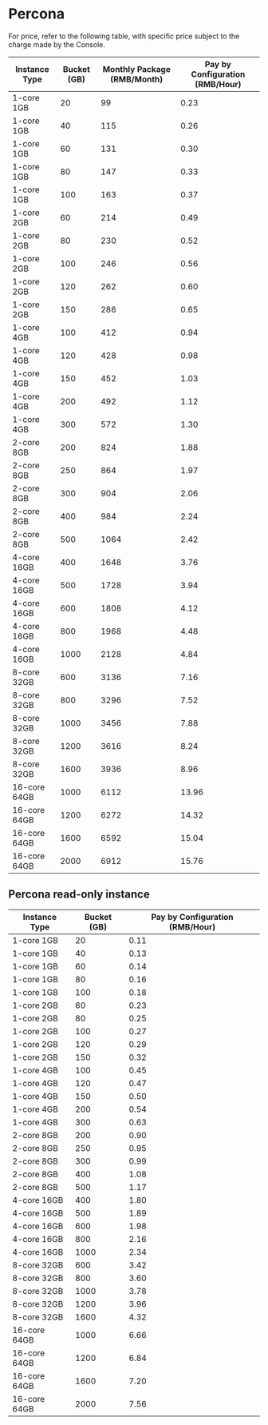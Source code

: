 # Percona 
For price, refer to the following table, with specific price subject to the charge made by the Console.

|Instance Type|Bucket (GB)|Monthly Package (RMB/Month)|Pay by Configuration (RMB/Hour)|
|---|---|---|---|
|1-core 1GB|20|99|0.23|
|1-core 1GB|40|115|0.26|
|1-core 1GB|60|131|0.30|
|1-core 1GB|80|147|0.33|
|1-core 1GB|100|163|0.37|
|1-core 2GB|60|214|0.49|
|1-core 2GB|80|230|0.52|
|1-core 2GB|100|246|0.56|
|1-core 2GB|120|262|0.60|
|1-core 2GB|150|286|0.65|
|1-core 4GB|100|412|0.94|
|1-core 4GB|120|428|0.98|
|1-core 4GB|150|452|1.03|
|1-core 4GB|200|492|1.12|
|1-core 4GB|300|572|1.30|
|2-core 8GB|200|824|1.88|
|2-core 8GB|250|864|1.97|
|2-core 8GB|300|904|2.06|
|2-core 8GB|400|984|2.24|
|2-core 8GB|500|1064|2.42|
|4-core 16GB|400|1648|3.76|
|4-core 16GB|500|1728|3.94|
|4-core 16GB|600|1808|4.12|
|4-core 16GB|800|1968|4.48|
|4-core 16GB|1000|2128|4.84|
|8-core 32GB|600|3136|7.16|
|8-core 32GB|800|3296|7.52|
|8-core 32GB|1000|3456|7.88|
|8-core 32GB|1200|3616|8.24|
|8-core 32GB|1600|3936|8.96|
|16-core 64GB|1000|6112|13.96|
|16-core 64GB|1200|6272|14.32|
|16-core 64GB|1600|6592|15.04|
|16-core 64GB|2000|6912|15.76|

## Percona read-only instance 
|Instance Type|Bucket (GB)|Pay by Configuration (RMB/Hour)|
|---|---|---|
|1-core 1GB|20|0.11|
|1-core 1GB|40|0.13|
|1-core 1GB|60|0.14|
|1-core 1GB|80|0.16|
|1-core 1GB|100|0.18|
|1-core 2GB|60|0.23|
|1-core 2GB|80|0.25|
|1-core 2GB|100|0.27|
|1-core 2GB|120|0.29|
|1-core 2GB|150|0.32|
|1-core 4GB|100|0.45|
|1-core 4GB|120|0.47|
|1-core 4GB|150|0.50|
|1-core 4GB|200|0.54|
|1-core 4GB|300|0.63|
|2-core 8GB|200|0.90|
|2-core 8GB|250|0.95|
|2-core 8GB|300|0.99|
|2-core 8GB|400|1.08|
|2-core 8GB|500|1.17|
|4-core 16GB|400|1.80|
|4-core 16GB|500|1.89|
|4-core 16GB|600|1.98|
|4-core 16GB|800|2.16|
|4-core 16GB|1000|2.34|
|8-core 32GB|600|3.42|
|8-core 32GB|800|3.60|
|8-core 32GB|1000|3.78|
|8-core 32GB|1200|3.96|
|8-core 32GB|1600|4.32|
|16-core 64GB|1000|6.66|
|16-core 64GB|1200|6.84|
|16-core 64GB|1600|7.20|
|16-core 64GB|2000|7.56|
